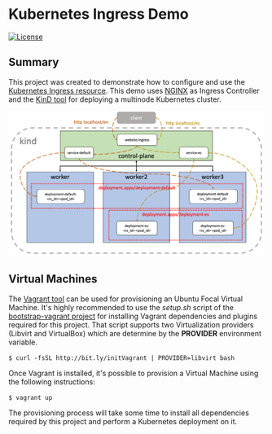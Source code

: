 # Kubernetes Ingress Demo
[![License](https://img.shields.io/badge/License-Apache%202.0-blue.svg)](https://opensource.org/licenses/Apache-2.0)

## Summary

This project was created to demonstrate how to configure and use the
[Kubernetes Ingress resource][1]. This demo uses [NGINX][2] as Ingress
Controller and the [KinD tool][3] for deploying a multinode Kubernetes
cluster.

![Dashboard](img/diagram.png)

## Virtual Machines

The [Vagrant tool][4] can be used for provisioning an Ubuntu Focal
Virtual Machine. It's highly recommended to use the  *setup.sh* script
of the [bootstrap-vagrant project][5] for installing Vagrant
dependencies and plugins required for this project. That script
supports two Virtualization providers (Libvirt and VirtualBox) which
are determine by the **PROVIDER** environment variable.

    $ curl -fsSL http://bit.ly/initVagrant | PROVIDER=libvirt bash

Once Vagrant is installed, it's possible to provision a Virtual
Machine using the following instructions:

    $ vagrant up

The provisioning process will take some time to install all
dependencies required by this project and perform a Kubernetes
deployment on it.

[1]: https://kubernetes.io/docs/concepts/services-networking/ingress/
[2]: https://kubernetes.github.io/ingress-nginx/
[3]: https://kind.sigs.k8s.io/
[4]: https://www.vagrantup.com/
[5]: https://github.com/electrocucaracha/bootstrap-vagrant
